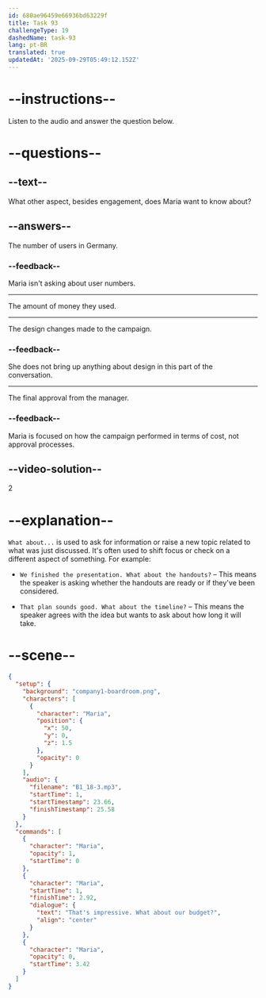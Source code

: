 ```yaml
---
id: 680ae96459e66936bd63229f
title: Task 93
challengeType: 19
dashedName: task-93
lang: pt-BR
translated: true
updatedAt: '2025-09-29T05:49:12.152Z'
---
```


<!-- (Audio) Maria: That's impressive. What about our budget? -->

# --instructions--

Listen to the audio and answer the question below.

# --questions--

## --text--

What other aspect, besides engagement, does Maria want to know about?

## --answers--

The number of users in Germany.

### --feedback--

Maria isn't asking about user numbers.

---

The amount of money they used.

---

The design changes made to the campaign.

### --feedback--

She does not bring up anything about design in this part of the conversation.

---

The final approval from the manager.

### --feedback--

Maria is focused on how the campaign performed in terms of cost, not approval processes.

## --video-solution--

2

# --explanation--

`What about...` is used to ask for information or raise a new topic related to what was just discussed. It's often used to shift focus or check on a different aspect of something. For example:

- `We finished the presentation. What about the handouts?` – This means the speaker is asking whether the handouts are ready or if they've been considered.

- `That plan sounds good. What about the timeline?` – This means the speaker agrees with the idea but wants to ask about how long it will take.

# --scene--

```json
{
  "setup": {
    "background": "company1-boardroom.png",
    "characters": [
      {
        "character": "Maria",
        "position": {
          "x": 50,
          "y": 0,
          "z": 1.5
        },
        "opacity": 0
      }
    ],
    "audio": {
      "filename": "B1_18-3.mp3",
      "startTime": 1,
      "startTimestamp": 23.66,
      "finishTimestamp": 25.58
    }
  },
  "commands": [
    {
      "character": "Maria",
      "opacity": 1,
      "startTime": 0
    },
    {
      "character": "Maria",
      "startTime": 1,
      "finishTime": 2.92,
      "dialogue": {
        "text": "That's impressive. What about our budget?",
        "align": "center"
      }
    },
    {
      "character": "Maria",
      "opacity": 0,
      "startTime": 3.42
    }
  ]
}
```
